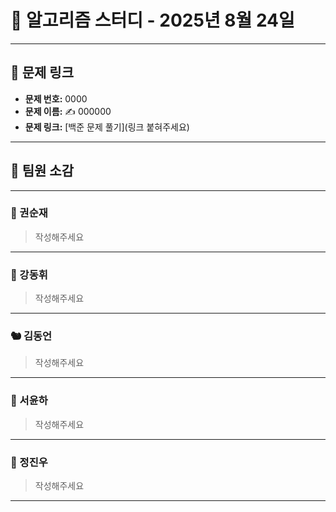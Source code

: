 # 📘 알고리즘 스터디 - 2025년 8월 24일

---

## 🔗 문제 링크

- **문제 번호:** 0000
- **문제 이름:** ✍️ 000000
- **문제 링크:** [백준 문제 풀기](링크 붙혀주세요)

---

## 💬 팀원 소감

---

### 🐥 권순재

> 작성해주세요

---

### 🐰 강동휘

> 작성해주세요

---

### 🐿️ 김동언

> 작성해주세요

---

### 🦊 서윤하

> 작성해주세요

---

### 🐳 정진우

> 작성해주세요

---
